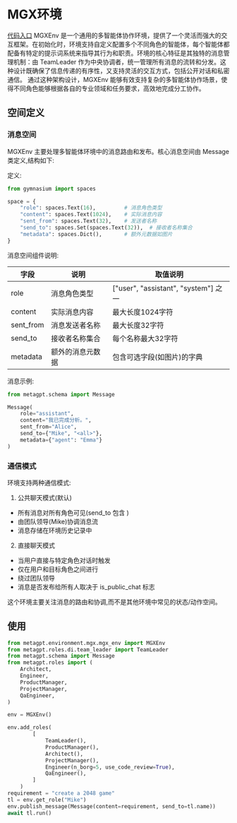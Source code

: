 # MGX环境

[代码入口](https://github.com/geekan/MetaGPT/tree/main/metagpt/environment/mgx/mgx_env.py)
MGXEnv 是一个通用的多智能体协作环境，提供了一个灵活而强大的交互框架。在初始化时，环境支持自定义配置多个不同角色的智能体，每个智能体都配备有特定的提示词系统来指导其行为和职责。环境的核心特征是其独特的消息管理机制：由 TeamLeader 作为中央协调者，统一管理所有消息的流转和分发。这种设计既确保了信息传递的有序性，又支持灵活的交互方式，包括公开对话和私密通信。 通过这种架构设计，MGXEnv 能够有效支持复杂的多智能体协作场景，使得不同角色能够根据各自的专业领域和任务要求，高效地完成分工协作。

## 空间定义

### 消息空间

MGXEnv 主要处理多智能体环境中的消息路由和发布。核心消息空间由 Message 类定义,结构如下:

定义:
```python
from gymnasium import spaces

space = {
    "role": spaces.Text(16),         # 消息角色类型 
    "content": spaces.Text(1024),    # 实际消息内容
    "sent_from": spaces.Text(32),    # 发送者名称
    "send_to": spaces.Set(spaces.Text(32)),  # 接收者名称集合
    "metadata": spaces.Dict(),       # 额外元数据如图片
}
```

消息空间组件说明:

| 字段 | 说明 | 取值说明 |
|------|------|----------|
| role | 消息角色类型 | ["user", "assistant", "system"] 之一 |
| content | 实际消息内容 | 最大长度1024字符 |
| sent_from | 消息发送者名称 | 最大长度32字符 |
| send_to | 接收者名称集合 | 每个名称最大32字符 |
| metadata | 额外的消息元数据 | 包含可选字段(如图片)的字典 |

消息示例:
```python
from metagpt.schema import Message

Message(
    role="assistant",
    content="我已完成分析。", 
    sent_from="Alice",
    send_to={"Mike", "<all>"},
    metadata={"agent": "Emma"}
)
```

### 通信模式

环境支持两种通信模式:

1. 公共聊天模式(默认)
- 所有消息对所有角色可见(send_to 包含 <all>)
- 由团队领导(Mike)协调消息流
- 消息存储在环境历史记录中

2. 直接聊天模式 
- 当用户直接与特定角色对话时触发
- 仅在用户和目标角色之间进行
- 绕过团队领导
- 消息是否发布给所有人取决于 is_public_chat 标志

这个环境主要关注消息的路由和协调,而不是其他环境中常见的状态/动作空间。


## 使用

```python
from metagpt.environment.mgx.mgx_env import MGXEnv
from metagpt.roles.di.team_leader import TeamLeader
from metagpt.schema import Message
from metagpt.roles import (
    Architect,
    Engineer,
    ProductManager,
    ProjectManager,
    QaEngineer,
)

env = MGXEnv()

env.add_roles(
        [
            TeamLeader(),
            ProductManager(),
            Architect(),
            ProjectManager(),
            Engineer(n_borg=5, use_code_review=True),
            QaEngineer(),
        ]
    )
requirement = "create a 2048 game"
tl = env.get_role("Mike")
env.publish_message(Message(content=requirement, send_to=tl.name))
await tl.run()

```

